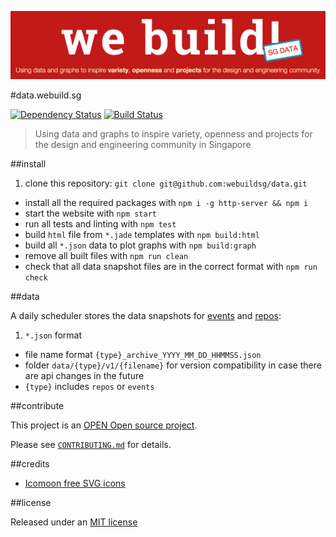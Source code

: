 ![header picture](public/img/header.png)

#data.webuild.sg

[![Dependency Status](https://gemnasium.com/webuildsg/data.svg)](https://gemnasium.com/webuildsg/data) [![Build Status](https://travis-ci.org/webuildsg/data.svg)](https://travis-ci.org/webuildsg/data)

> Using data and graphs to inspire variety, openness and projects for the design and engineering community in Singapore

##install

1. clone this repository: `git clone git@github.com:webuildsg/data.git`
- install all the required packages with `npm i -g http-server && npm i`
- start the website with `npm start`
- run all tests and linting with `npm test`
- build `html` file from `*.jade` templates with `npm build:html`
- build all `*.json` data to plot graphs with `npm build:graph`
- remove all built files with `npm run clean`
- check that all data snapshot files are in the correct format with `npm run check`

##data

A daily scheduler stores the data snapshots for [events](https://github.com/webuildsg/data/tree/gh-pages/data/events/v1) and [repos](https://github.com/webuildsg/data/tree/gh-pages/data/repos/v1):

1. `*.json` format
- file name format `{type}_archive_YYYY_MM_DD_HHMMSS.json`
- folder `data/{type}/v1/{filename}` for version compatibility in case there are api changes in the future
- `{type}` includes `repos` or `events`

##contribute

This project is an [OPEN Open source project](http://openopensource.org/).

Please see [`CONTRIBUTING.md`](CONTRIBUTING.md) for details.

##credits

- [Icomoon free SVG icons](https://icomoon.io/#icons-icomoon)

##license

Released under an [MIT license](LICENSE)
